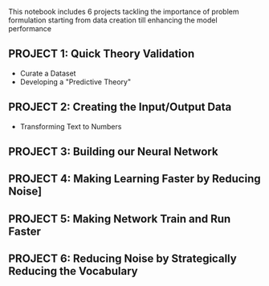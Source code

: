 This notebook includes 6 projects tackling the importance of problem formulation starting from data creation
till enhancing the model performance

## PROJECT 1: Quick Theory Validation
- Curate a Dataset
- Developing a "Predictive Theory"

## PROJECT 2: Creating the Input/Output Data
- Transforming Text to Numbers

## PROJECT 3: Building our Neural Network

## PROJECT 4: Making Learning Faster by Reducing Noise]

## PROJECT 5: Making Network Train and Run Faster

## PROJECT 6: Reducing Noise by Strategically Reducing the Vocabulary
